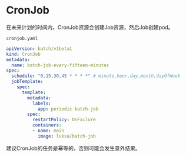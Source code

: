 # CronJob

在未来计划的时间内，CronJob资源会创建Job资源，然后Job创建pod。

``cronjob.yaml``

```yaml
apiVersion: batch/v1beta1
kind: CronJob
metadata:
  name: batch-job-every-fifteen-minutes
spec:
  schedule: "0,15,30,45 * * * *" # minute,hour,day,month,dayOfWeek
  jobTemplate:
    spec:
      template:
        metadata:
          labels:
            app: periodic-batch-job
        spec:
          restartPolicy: OnFailure
          containers:
          - name: main
            image: luksa/batch-job
```

建议CronJob的任务是幂等的，否则可能会发生意外结果。

